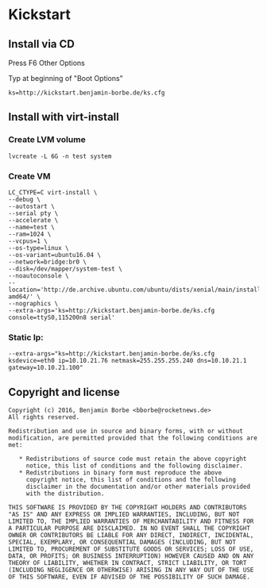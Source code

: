 # Kickstart

## Install via CD

Press F6 Other Options

Typ at beginning of "Boot Options"

`ks=http://kickstart.benjamin-borbe.de/ks.cfg`

## Install with virt-install

### Create LVM volume

`lvcreate -L 6G -n test system`

### Create VM

```
LC_CTYPE=C virt-install \
--debug \
--autostart \
--serial pty \
--accelerate \
--name=test \
--ram=1024 \
--vcpus=1 \
--os-type=linux \
--os-variant=ubuntu16.04 \
--network=bridge:br0 \
--disk=/dev/mapper/system-test \
--noautoconsole \
--location='http://de.archive.ubuntu.com/ubuntu/dists/xenial/main/installer-amd64/' \
--nographics \
--extra-args='ks=http://kickstart.benjamin-borbe.de/ks.cfg console=ttyS0,115200n8 serial'
```

### Static Ip:

```
--extra-args="ks=http://kickstart.benjamin-borbe.de/ks.cfg ksdevice=eth0 ip=10.10.21.76 netmask=255.255.255.240 dns=10.10.21.1 gateway=10.10.21.100"
```

## Copyright and license

    Copyright (c) 2016, Benjamin Borbe <bborbe@rocketnews.de>
    All rights reserved.
    
    Redistribution and use in source and binary forms, with or without
    modification, are permitted provided that the following conditions are
    met:
    
       * Redistributions of source code must retain the above copyright
         notice, this list of conditions and the following disclaimer.
       * Redistributions in binary form must reproduce the above
         copyright notice, this list of conditions and the following
         disclaimer in the documentation and/or other materials provided
         with the distribution.

    THIS SOFTWARE IS PROVIDED BY THE COPYRIGHT HOLDERS AND CONTRIBUTORS
    "AS IS" AND ANY EXPRESS OR IMPLIED WARRANTIES, INCLUDING, BUT NOT
    LIMITED TO, THE IMPLIED WARRANTIES OF MERCHANTABILITY AND FITNESS FOR
    A PARTICULAR PURPOSE ARE DISCLAIMED. IN NO EVENT SHALL THE COPYRIGHT
    OWNER OR CONTRIBUTORS BE LIABLE FOR ANY DIRECT, INDIRECT, INCIDENTAL,
    SPECIAL, EXEMPLARY, OR CONSEQUENTIAL DAMAGES (INCLUDING, BUT NOT
    LIMITED TO, PROCUREMENT OF SUBSTITUTE GOODS OR SERVICES; LOSS OF USE,
    DATA, OR PROFITS; OR BUSINESS INTERRUPTION) HOWEVER CAUSED AND ON ANY
    THEORY OF LIABILITY, WHETHER IN CONTRACT, STRICT LIABILITY, OR TORT
    (INCLUDING NEGLIGENCE OR OTHERWISE) ARISING IN ANY WAY OUT OF THE USE
    OF THIS SOFTWARE, EVEN IF ADVISED OF THE POSSIBILITY OF SUCH DAMAGE.
